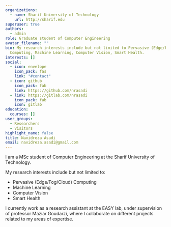 ```yaml
---
organizations:
  - name: Sharif University of Technology
    url: http://sharif.edu
superuser: true
authors:
  - admin
role: Graduate student of Computer Engineering
avatar_filename: ""
bio: My research interests include but not limited to Pervasive (Edge/Fog/Cloud)
  Computing, Machine Learning, Computer Vision, Smart Health.
interests: []
social:
  - icon: envelope
    icon_pack: fas
    link: "#contact"
  - icon: github
    icon_pack: fab
    link: https://github.com/nrasadi
  - link: https://gitlab.com/nrasadi
    icon_pack: fab
    icon: gitlab
education:
  courses: []
user_groups:
  - Researchers
  - Visitors
highlight_name: false
title: Navidreza Asadi
email: navidreza.asadi@gmail.com
---
```

I am a MSc student of Computer Engineering at the Sharif University of Technology.

My research interests include but not limited to:

* Pervasive (Edge/Fog/Cloud) Computing
* Machine Learning
* Computer Vision
* Smart Health

I currently work as a research assistant at the EASY lab, under supervision of professor Maziar Goudarzi, where I collaborate on different projects related to my areas of expertise.



